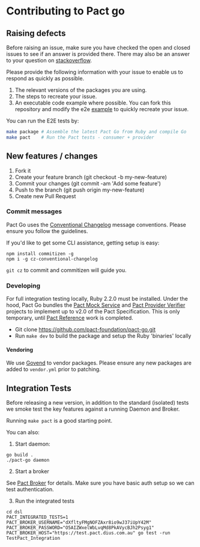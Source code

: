 # Contributing to Pact go

## Raising defects

Before raising an issue, make sure you have checked the open and closed issues to see if an answer is provided there.
There may also be an answer to your question on [stackoverflow](stackoverflow.com/questions/tagged/pact).

Please provide the following information with your issue to enable us to respond as quickly as possible.

1. The relevant versions of the packages you are using.
1. The steps to recreate your issue.
1. An executable code example where possible. You can fork this repository and modify the e2e [example](https://github.com/pact-foundation/pact-go/blob/master/dsl/pact_integration_test.go)  to quickly recreate your issue.

You can run the E2E tests by:

```sh
make package # Assemble the latest Pact Go from Ruby and compile Go
make pact    # Run the Pact tests - consumer + provider
```

## New features / changes

1. Fork it
1. Create your feature branch (git checkout -b my-new-feature)
1. Commit your changes (git commit -am 'Add some feature')
1. Push to the branch (git push origin my-new-feature)
1. Create new Pull Request

### Commit messages

Pact Go uses the [Conventional Changelog](https://github.com/bcoe/conventional-changelog-standard/blob/master/convention.md)
message conventions. Please ensure you follow the guidelines.

If you'd like to get some CLI assistance, getting setup is easy:

```shell
npm install commitizen -g
npm i -g cz-conventional-changelog
```

`git cz` to commit and commitizen will guide you.

### Developing

For full integration testing locally, Ruby 2.2.0 must be installed. Under the
hood, Pact Go bundles the
[Pact Mock Service](https://github.com/bethesque/pact-mock_service) and
[Pact Provider Verifier](https://github.com/pact-foundation/pact-provider-verifier)
projects to implement up to v2.0 of the Pact Specification. This is only
temporary, until [Pact Reference](https://github.com/pact-foundation/pact-reference/)
work is completed.

* Git clone https://github.com/pact-foundation/pact-go.git
* Run `make dev` to build the package and setup the Ruby 'binaries' locally

#### Vendoring

We use [Govend](https://github.com/govend/govend) to vendor packages. Please ensure
any new packages are added to `vendor.yml` prior to patching.

## Integration Tests

Before releasing a new version, in addition to the standard (isolated) tests
we smoke test the key features against a running Daemon and Broker.

Running `make pact` is a good starting point. 

You can also:

1. Start daemon:

  ```
  go build .
  ./pact-go daemon
  ```

2. Start a broker

  See [Pact Broker](https://github.com/bethesque/pact_broker#usage) for details.
  Make sure you have basic auth setup so we can test authentication.

3. Run the integrated tests

```
cd dsl
PACT_INTEGRATED_TESTS=1 PACT_BROKER_USERNAME="dXfltyFMgNOFZAxr8io9wJ37iUpY42M" PACT_BROKER_PASSWORD="O5AIZWxelWbLvqMd8PkAVycBJh2Psyg1" PACT_BROKER_HOST="https://test.pact.dius.com.au" go test -run TestPact_Integration
```
